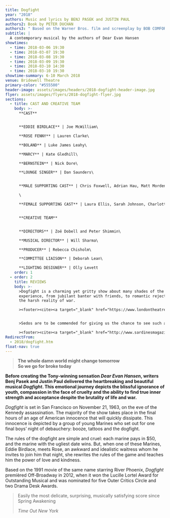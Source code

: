 ```yaml
---
title: Dogfight
year: "2018"
authors: Music and lyrics by BENJ PASEK and JUSTIN PAUL
authors2: Book by PETER DUCHAN
authors3: " Based on the Warner Bros. film and screenplay by BOB COMFORT"
subtitle: |
  A contemporary musical by the authors of Dear Evan Hansen
showtimes:
  - time: 2018-03-06 19:30
  - time: 2018-03-07 19:30
  - time: 2018-03-08 19:30
  - time: 2018-03-09 19:30
  - time: 2018-03-10 14:30
  - time: 2018-03-10 19:30
showtime-summary: 6-10 March 2018
venue: Bridewell Theatre
primary-color: "#555500"
header-image: assets/images/headers/2018-dogfight-header-image.jpg
flyer: assets/images/flyers/2018-dogfight-flyer.jpg
sections:
  - title: CAST AND CREATIVE TEAM
    body: >-
      **CAST**


      **EDDIE BIRDLACE** | Joe McWilliam\

      **ROSE FENNY** | Lauren Clarke\

      **BOLAND** | Luke James Leahy\

      **MARCY** | Kate Gledhill\

      **BERNSTEIN** | Nick Dore\

      **LOUNGE SINGER** | Dan Saunders\


      **MALE SUPPORTING CAST** | Chris Foxwell, Adrian Hau, Matt Morden and Josh Yeardley\

      \

      **FEMALE SUPPORTING CAST** | Laura Ellis, Sarah Johnson, Charlotte Levy, Louise Roberts and Penny Rodie


      **CREATIVE TEAM**


      **DIRECTORS** | Zoë Dobell and Peter Shimmin\

      **MUSICAL DIRECTOR** | Will Sharma\

      **PRODUCER** | Rebecca Chisholm\

      **COMMITTEE LIAISON** | Deborah Lean\

      **LIGHTING DESIGNER** | Olly Levett
    order: 1
  - order: 2
    title: REVIEWS
    body: >-
      >Dogfight is a charming yet gritty show about many shades of the human
      experience, from jubilant banter with friends, to romantic rejection, to
      the harsh reality of war.

      ><footer><cite><a target="_blank" href="https://www.londontheatre1.com/reviews/musical/review-of-dogfight-the-musical-at-the-bridewell-theatre/">Dogfight, 2018, London Theatre 1</a></cite></footer>


      >Sedos are to be commended for giving us the chance to see such a good production of Dogfight The Musical. Catch it if you can!

      ><footer><cite><a target="_blank" href="http://www.sardinesmagazine.co.uk/reviews/review.php?REVIEW-Sedos-Dogfight%20The%20Musical&reviewsID=3126">Dogfight, 2018, Sardines</a></cite></footer>
RedirectFrom:
  - 2018/dogfight.htm
float-nav: true
---
```

> **The whole damn world might change tomorrow** \
> **So we go for broke today**

**Before creating the Tony-winning sensation *Dear Evan Hanse*n, writers Benj Pasek and Justin Paul delivered the heartbreaking and beautiful musical *Dogfight*. This emotional journey depicts the blissful ignorance of youth, compassion in the face of cruelty and the ability to find true inner strength and acceptance despite the brutality of life and war.**

*Dogfight* is set in San Francisco on November 21, 1963, on the eve of the Kennedy assassination. The majority of the show takes place in the final hours of an age of American innocence that will quickly dissipate. This innocence is depicted by a group of young Marines who set out for one final boys’ night of debauchery: booze, tattoos and the dogfight.

The rules of the dogfight are simple and cruel: each marine pays in $50, and the marine with the ugliest date wins. But, when one of these Marines, Eddie Birdlace, meets Rose, an awkward and idealistic waitress whom he invites to join him that night, she rewrites the rules of the game and teaches him the power of love and kindness.

Based on the 1991 movie of the same name starring River Phoenix, *Dogfight* premièred Off-Broadway in 2012, when it won the Lucille Lortel Award for Outstanding Musical and was nominated for five Outer Critics Circle and two Drama Desk Awards.

>Easily the most delicate, surprising, musically satisfying score since Spring Awakening
><footer><cite>Time Out New York</cite></footer>